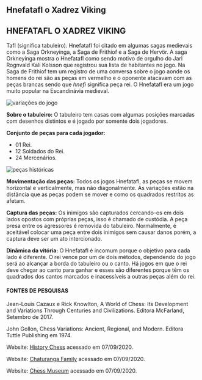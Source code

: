 ## Hnefatafl o Xadrez Viking

## HNEFATAFL O XADREZ VIKING

Tafl (significa tabuleiro). Hnefatafl foi citado em algumas sagas medievais como a Saga Orkneyinga, a Saga de Frithiof e a Saga de Hervör. A saga Orkneyinga mostra o Hnefatafl como sendo motivo de orgulho do Jarl Rognvald Kali Kolsson que registrou sua lista de habitantes no jogo. Na Saga de Frithiof tem um registro de uma conversa sobre o jogo aonde os homens do rei são as peças em vermelho e o oponente atacavam com as peças brancas sendo que *hnefi* significa peça rei. O Hnefatafl era um jogo muito popular na Escandinávia medieval.

![variações do jogo](https://i.imgur.com/qtYlKYA.png)

**Sobre o tabuleiro:** O tabuleiro tem casas com algumas posições marcadas com desenhos distintos e é jogado por somente dois jogadores.

**Conjunto de peças para cada jogador:**

- 01 Rei. 
- 12 Soldados do Rei.
- 24 Mercenários.

![peças históricas](https://i.imgur.com/pcB0lNm.png)

**Movimentação das peças:** Todos os jogos Hnefatafl, as peças se movem horizontal e verticalmente, mas não diagonalmente. As variações estão na distância que as peças podem se mover e como os quadrados restritos as afetam.

**Captura das peças:** Os inimigos são capturados cercando-os em dois lados opostos com próprias peças, isso é chamado de custódia. A peça presa entre os agressores é removida do tabuleiro. Normalmente, é aceitável colocar uma peça entre dois inimigos sem causar danos porém, a captura deve ser um ato intercionado.

**Dinâmica da vitória:**  O Hnefatafl é incomum porque o objetivo para cada lado é diferente. O rei vence por um de dois métodos, dependendo do jogo será ao alcançar a borda do tabuleiro ou o canto. Há jogos em que o rei deve chegar ao canto para ganhar  e esses são diferentes  porque  têm os quadrados dos cantos marcados e inacessíveis a outras peças além do rei.


#### FONTES DE PESQUISAS

Jean-Louis Cazaux e Rick Knowlton, A World of Chess: Its Development and Variations Through Centuries and Civilizations. Editora McFarland, Setembro de 2017.

John Gollon, Chess Variations: Ancient, Regional, and Modern. Editora Tuttle Publishing em 1974.

Website: [History Chess](http://history.chess.free.fr/)  acessado em 07/09/2020.

Website: [Chaturanga Family]( https://chrisbogert.wixsite.com/chaturanga-family) acessado em 07/09/2020.

Website: [Chess Museum](http://www.chess-museum.com) acessado em 07/09/2020.

